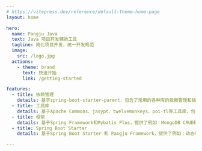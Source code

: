 ```yaml
---
# https://vitepress.dev/reference/default-theme-home-page
layout: home

hero:
  name: Pangju Java
  text: Java 项目开发辅助工具
  tagline: 简化项目开发，统一开发规范
  image:
    src: /logo.jpg
  actions:
    - theme: brand
      text: 快速开始
      link: /getting-started

features:
  - title: 依赖管理
    details: 基于spring-boot-starter-parent，包含了常用的各种库的依赖管理和插件管理
  - title: 工具库
    details: 基于Apache Commons、jasypt、twelvemonkeys、poi-tl等工具库，包含了基础、文件压缩、加解密、地理信息、图像、IO、PDF、OFFICE、Jakarta参数校验用途的工具类
  - title: 框架
    details: 基于Spring Framework和Mybatis Plus，提供了例如：MongoDB CRUD辅助、Redis CRUD辅助、Mybatis Plus CRUD辅助、业务异常体系、第三方接口请求辅助、基础Web过滤器、基础Web拦截器、Web工具类等内容
  - title: Spring Boot Starter
    details: 基于Spring Boot Starter 和 Pangju Framework，提供了例如：动态Redis数据源、动态MongoDB数据源、Mybatis Plus插件管理、测试、Json字段脱敏、Json字段加解密、接口参数加解密、接口签名、接口限流、接口幂等性、接口日志、接口响应包装、全局异常处理等内容

---
```

